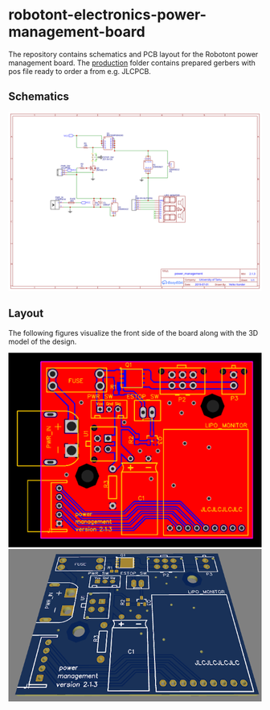 # robotont-electronics-power-management-board
The repository contains schematics and PCB layout for the Robotont power management board.
The [production](Production/) folder contains prepared gerbers with pos file ready to order a from e.g. JLCPCB.


## Schematics
![Schematic](docs/robotont-power-management-board-sch.svg)

## Layout

The following figures visualize the front side of the board along with the 3D model of the design.


![PCB Layout](docs/robotont-power-management-board-brd.svg)
![3D View](docs/robotont-power-management-board-3d.png)
